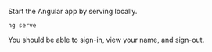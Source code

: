 Start the Angular app by serving locally.

```shell
ng serve
```

You should be able to sign-in, view your name, and sign-out.